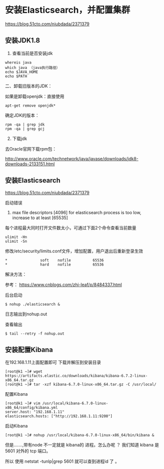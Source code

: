 # 安装Elasticsearch，并配置集群

https://blog.51cto.com/niubdada/2371379

## 安装JDK1.8

1. 查看当前是否安装jdk
```shell
whereis java
which java （java执行路径）
echo $JAVA_HOME
echo $PATH
```

二、卸载旧版本的JDK：

如果是卸载openjdk：直接使用
```shell
apt-get remove openjdk*
```

确定JDK的版本：
```shell
rpm -qa | grep jdk
rpm -qa | grep gcj
```

2. 下载jdk

去Oracle官网下载rpm包：

http://www.oracle.com/technetwork/java/javase/downloads/jdk8-downloads-2133151.html


## 安装Elasticsearch

https://blog.51cto.com/niubdada/2371379

启动错误

1.  max file descriptors [4096] for elasticsearch process is too low, increase to at least [65535]

每个进程最大同时打开文件数太小，可通过下面2个命令查看当前数量

```shell
ulimit -Hn
ulimit -Sn
```
修改/etc/security/limits.conf文件，增加配置，用户退出后重新登录生效

```shell
*               soft    nofile          65536
*               hard    nofile          65536
```

解决方法：

参考： https://www.cnblogs.com/zhi-leaf/p/8484337.html

后台启动

 ```shell
$ nohup ./elasticsearch &
```
日志输出到nohup.out

查看输出

```shell
$ tail --retry -f nohup.out
```


## 安装配置Kibana

在192.168.1.11上面配置即可
下载并解压到安装目录

```shell
[root@k1 ~]# wget https://artifacts.elastic.co/downloads/kibana/kibana-6.7.2-linux-x86_64.tar.gz
[root@k1 ~]# tar -xzf kibana-6.7.0-linux-x86_64.tar.gz -C /usr/local/
```

配置Kibana

```shell
[root@k1 ~]# vim /usr/local/kibana-6.7.0-linux-x86_64/config/kibana.yml
server.host: "192.168.1.11"
elasticsearch.hosts: ["http://192.168.1.11:9200"]
```
启动Kibana

```shell
[root@k1 ~]# nohup /usr/local/kibana-6.7.0-linux-x86_64/bin/kibana &
```


但是.......,带有node 不一定就是 kibana的 进程。怎么办呢 ？ 我们知道  kibana  是 5601 对外的 tcp 端口。

 所以 使用  netstat -tunlp|grep 5601 就可以查到进程id 了 。

